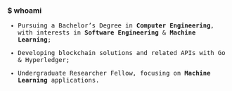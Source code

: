 ### $ whoami  

<samp>

  - Pursuing a Bachelor’s Degree in **Computer Engineering**, with interests in **Software Engineering** & **Machine Learning**;

  - Developing blockchain solutions and related APIs with Go & Hyperledger; 

  - Undergraduate Researcher Fellow, focusing on **Machine Learning** applications.  

</samp>
